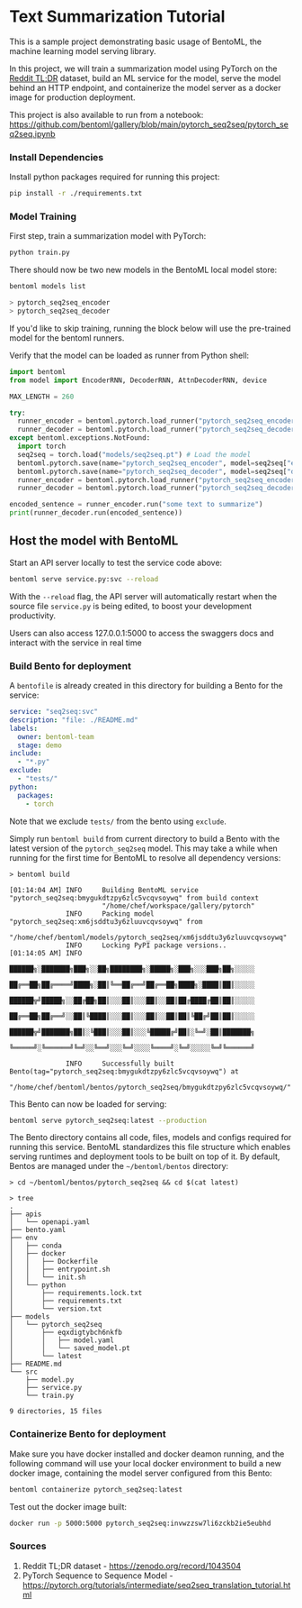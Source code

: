 # Text Summarization Tutorial

This is a sample project demonstrating basic usage of BentoML, the machine learning model serving library.

In this project, we will train a summarization model using PyTorch on the [Reddit TL;DR](https://zenodo.org/record/1043504) dataset, build an ML service for the model, serve the model behind an HTTP endpoint, and containerize the model server as a docker image for production deployment.

This project is also available to run from a notebook: https://github.com/bentoml/gallery/blob/main/pytorch_seq2seq/pytorch_seq2seq.ipynb

### Install Dependencies

Install python packages required for running this project:

```bash
pip install -r ./requirements.txt
```

### Model Training

First step, train a summarization model with PyTorch:

```bash
python train.py
```

There should now be two new models in the BentoML local model store:

```bash
bentoml models list

> pytorch_seq2seq_encoder
> pytorch_seq2seq_decoder
```

If you'd like to skip training, running the block below will use the pre-trained model for the bentoml runners.

Verify that the model can be loaded as runner from Python shell:

```python
import bentoml
from model import EncoderRNN, DecoderRNN, AttnDecoderRNN, device

MAX_LENGTH = 260

try:
  runner_encoder = bentoml.pytorch.load_runner("pytorch_seq2seq_encoder:latest")
  runner_decoder = bentoml.pytorch.load_runner("pytorch_seq2seq_decoder:latest")
except bentoml.exceptions.NotFound:
  import torch
  seq2seq = torch.load("models/seq2seq.pt") # Load the model
  bentoml.pytorch.save(name="pytorch_seq2seq_encoder", model=seq2seq["encoder"])
  bentoml.pytorch.save(name="pytorch_seq2seq_decoder", model=seq2seq["decoder"])
  runner_encoder = bentoml.pytorch.load_runner("pytorch_seq2seq_encoder:latest")
  runner_decoder = bentoml.pytorch.load_runner("pytorch_seq2seq_decoder:latest")

encoded_sentence = runner_encoder.run("some text to summarize")
print(runner_decoder.run(encoded_sentence))
```

## Host the model with BentoML

Start an API server locally to test the service code above:

```bash
bentoml serve service.py:svc --reload
```

With the `--reload` flag, the API server will automatically restart when the source
file `service.py` is being edited, to boost your development productivity.

Users can also access 127.0.0.1:5000 to access the swaggers docs and interact with the service in real time

### Build Bento for deployment

A `bentofile` is already created in this directory for building a
Bento for the service:

```yaml
service: "seq2seq:svc"
description: "file: ./README.md"
labels:
  owner: bentoml-team
  stage: demo
include:
  - "*.py"
exclude:
  - "tests/"
python:
  packages:
    - torch
```

Note that we exclude `tests/` from the bento using `exclude`.

Simply run `bentoml build` from current directory to build a Bento with the latest
version of the `pytorch_seq2seq` model. This may take a while when running for the first
time for BentoML to resolve all dependency versions:

```
> bentoml build

[01:14:04 AM] INFO     Building BentoML service "pytorch_seq2seq:bmygukdtzpy6zlc5vcqvsoywq" from build context
                       "/home/chef/workspace/gallery/pytorch"
              INFO     Packing model "pytorch_seq2seq:xm6jsddtu3y6zluuvcqvsoywq" from
                       "/home/chef/bentoml/models/pytorch_seq2seq/xm6jsddtu3y6zluuvcqvsoywq"
              INFO     Locking PyPI package versions..
[01:14:05 AM] INFO
                       ██████╗░███████╗███╗░░██╗████████╗░█████╗░███╗░░░███╗██╗░░░░░
                       ██╔══██╗██╔════╝████╗░██║╚══██╔══╝██╔══██╗████╗░████║██║░░░░░
                       ██████╦╝█████╗░░██╔██╗██║░░░██║░░░██║░░██║██╔████╔██║██║░░░░░
                       ██╔══██╗██╔══╝░░██║╚████║░░░██║░░░██║░░██║██║╚██╔╝██║██║░░░░░
                       ██████╦╝███████╗██║░╚███║░░░██║░░░╚█████╔╝██║░╚═╝░██║███████╗
                       ╚═════╝░╚══════╝╚═╝░░╚══╝░░░╚═╝░░░░╚════╝░╚═╝░░░░░╚═╝╚══════╝

              INFO     Successfully built Bento(tag="pytorch_seq2seq:bmygukdtzpy6zlc5vcqvsoywq") at
                       "/home/chef/bentoml/bentos/pytorch_seq2seq/bmygukdtzpy6zlc5vcqvsoywq/"
```

This Bento can now be loaded for serving:

```bash
bentoml serve pytorch_seq2seq:latest --production
```

The Bento directory contains all code, files, models and configs required for running this service.
BentoML standardizes this file structure which enables serving runtimes and deployment tools to be
built on top of it. By default, Bentos are managed under the `~/bentoml/bentos` directory:

```
> cd ~/bentoml/bentos/pytorch_seq2seq && cd $(cat latest)

> tree
.
├── apis
│   └── openapi.yaml
├── bento.yaml
├── env
│   ├── conda
│   ├── docker
│   │   ├── Dockerfile
│   │   ├── entrypoint.sh
│   │   └── init.sh
│   └── python
│       ├── requirements.lock.txt
│       ├── requirements.txt
│       └── version.txt
├── models
│   └── pytorch_seq2seq
│       ├── eqxdigtybch6nkfb
│       │   ├── model.yaml
│       │   └── saved_model.pt
│       └── latest
├── README.md
└── src
    ├── model.py
    ├── service.py
    └── train.py

9 directories, 15 files
```

### Containerize Bento for deployment

Make sure you have docker installed and docker deamon running, and the following command
will use your local docker environment to build a new docker image, containing the model
server configured from this Bento:

```bash
bentoml containerize pytorch_seq2seq:latest
```

Test out the docker image built:

```bash
docker run -p 5000:5000 pytorch_seq2seq:invwzzsw7li6zckb2ie5eubhd
```

### Sources

1. Reddit TL;DR dataset - https://zenodo.org/record/1043504
2. PyTorch Sequence to Sequence Model - https://pytorch.org/tutorials/intermediate/seq2seq_translation_tutorial.html
